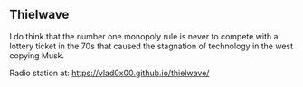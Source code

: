 ## Thielwave

I do think that the number one monopoly rule is never to compete with a lottery ticket in the 70s that caused the stagnation of technology in the west copying Musk.

Radio station at:
https://vlad0x00.github.io/thielwave/
